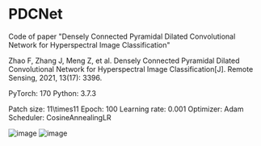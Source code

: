 # PDCNet
Code of paper "Densely Connected Pyramidal Dilated Convolutional Network for Hyperspectral Image Classification"

Zhao F, Zhang J, Meng Z, et al. Densely Connected Pyramidal Dilated Convolutional Network for Hyperspectral Image Classification[J]. Remote Sensing, 2021, 13(17): 3396.

PyTorch: 170
Python: 3.7.3

Patch size: 11\times11
Epoch: 100
Learning rate: 0.001
Optimizer: Adam
Scheduler: CosineAnnealingLR

![image](https://user-images.githubusercontent.com/103825398/163671818-2d7a4543-48c2-4609-9518-f70e4a24f7a3.png)
![image](https://user-images.githubusercontent.com/103825398/163671824-082e51f8-bcf0-470b-a9a3-6bcd85ebf24f.png)
